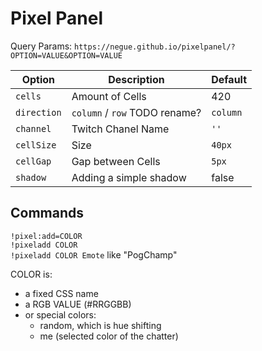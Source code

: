 # Pixel Panel

Query Params: `https://negue.github.io/pixelpanel/?OPTION=VALUE&OPTION=VALUE`

| Option  |  Description | Default |
|---|---|---|
| `cells`  |  Amount of Cells |  420 |
|  `direction` | `column` / `row` TODO rename?   | `column` |
|  `channel` | Twitch Chanel Name  | `''` |
|  `cellSize` | Size    |`40px`  |
|  `cellGap` | Gap between Cells    |`5px` |
|  `shadow` | Adding a simple shadow    |false |

## Commands

`!pixel:add=COLOR` <br>
`!pixeladd COLOR` <br>
`!pixeladd COLOR Emote` like "PogChamp"


COLOR is:
- a fixed CSS name
- a RGB VALUE (#RRGGBB)
- or special colors:
  - random, which is hue shifting
  - me (selected color of the chatter)
